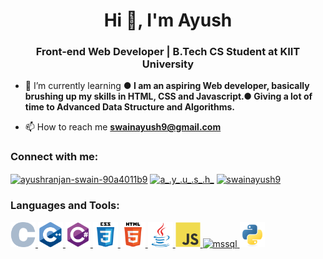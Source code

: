 <h1 align="center">Hi 👋, I'm Ayush</h1>
<h3 align="center">Front-end Web Developer | B.Tech CS Student at KIIT University</h3>

- 🌱 I’m currently learning **● I am an aspiring Web developer, basically brushing up my skills in HTML, CSS and Javascript.● Giving a lot of time to Advanced Data Structure and Algorithms.**

- 📫 How to reach me **swainayush9@gmail.com**

<h3 align="left">Connect with me:</h3>
<p align="left">
<a href="https://linkedin.com/in/ayushranjan-swain-90a4011b9" target="blank"><img align="center" src="https://cdn.jsdelivr.net/npm/simple-icons@3.0.1/icons/linkedin.svg" alt="ayushranjan-swain-90a4011b9" height="30" width="40" /></a>
<a href="https://instagram.com/a_.y_.u_.s_.h_" target="blank"><img align="center" src="https://cdn.jsdelivr.net/npm/simple-icons@3.0.1/icons/instagram.svg" alt="a_.y_.u_.s_.h_" height="30" width="40" /></a>
<a href="https://www.hackerrank.com/swainayush9" target="blank"><img align="center" src="https://cdn.jsdelivr.net/npm/simple-icons@3.0.1/icons/hackerrank.svg" alt="swainayush9" height="30" width="40" /></a>
</p>

<h3 align="left">Languages and Tools:</h3>
<p align="left"> <a href="https://www.cprogramming.com/" target="_blank"> <img src="https://raw.githubusercontent.com/devicons/devicon/master/icons/c/c-original.svg" alt="c" width="40" height="40"/> </a> <a href="https://www.w3schools.com/cpp/" target="_blank"> <img src="https://raw.githubusercontent.com/devicons/devicon/master/icons/cplusplus/cplusplus-original.svg" alt="cplusplus" width="40" height="40"/> </a> <a href="https://www.w3schools.com/cs/" target="_blank"> <img src="https://raw.githubusercontent.com/devicons/devicon/master/icons/csharp/csharp-original.svg" alt="csharp" width="40" height="40"/> </a> <a href="https://www.w3schools.com/css/" target="_blank"> <img src="https://raw.githubusercontent.com/devicons/devicon/master/icons/css3/css3-original-wordmark.svg" alt="css3" width="40" height="40"/> </a> <a href="https://www.w3.org/html/" target="_blank"> <img src="https://raw.githubusercontent.com/devicons/devicon/master/icons/html5/html5-original-wordmark.svg" alt="html5" width="40" height="40"/> </a> <a href="https://www.java.com" target="_blank"> <img src="https://raw.githubusercontent.com/devicons/devicon/master/icons/java/java-original.svg" alt="java" width="40" height="40"/> </a> <a href="https://developer.mozilla.org/en-US/docs/Web/JavaScript" target="_blank"> <img src="https://raw.githubusercontent.com/devicons/devicon/master/icons/javascript/javascript-original.svg" alt="javascript" width="40" height="40"/> </a> <a href="https://www.microsoft.com/en-us/sql-server" target="_blank"> <img src="https://cdn.worldvectorlogo.com/logos/microsoft-sql-server.svg" alt="mssql" width="40" height="40"/> </a> <a href="https://www.python.org" target="_blank"> <img src="https://raw.githubusercontent.com/devicons/devicon/master/icons/python/python-original.svg" alt="python" width="40" height="40"/> </a> </p>
